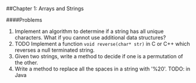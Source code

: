 ##Chapter 1: Arrays and Strings

####Problems

1. Implement an algorithm to determine if a string has all unique characters. What if you cannot use additional data structures?
2. TODO Implement a function `void reverse(char* str)` in C or C++ which reverses a null terminated string.
3. Given two strings, write a method to decide if one is a permutation of the other.
4. Write a method to replace all the spaces in a string with '%20'. TODO: in Java
